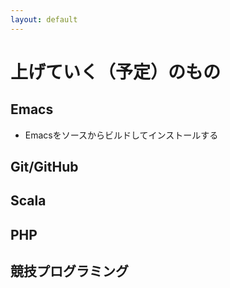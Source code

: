 ```yaml
---
layout: default
---
```


# 上げていく（予定）のもの

## Emacs

* Emacsをソースからビルドしてインストールする

## Git/GitHub

## Scala

## PHP

## 競技プログラミング